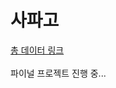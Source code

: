# 사파고

[총 데이터 링크](https://drive.google.com/file/d/1PCC5WKv8HAZwi10LxP8a9aQqkOD_GTge/view?usp=sharing)
<br>
<br>
파이널 프로젝트 진행 중...